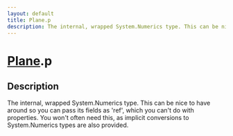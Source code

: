 ```yaml
---
layout: default
title: Plane.p
description: The internal, wrapped System.Numerics type. This can be nice to have around so you can pass its fields as 'ref', which you can't do with properties. You won't often need this, as implicit conversions to System.Numerics types are also provided.
---
```

# [Plane]({{site.url}}/Pages/Reference/Plane.html).p

## Description
The internal, wrapped System.Numerics type. This can be
nice to have around so you can pass its fields as 'ref', which
you can't do with properties. You won't often need this, as
implicit conversions to System.Numerics types are also
provided.

